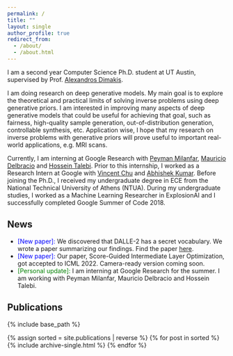 ```yaml
---
permalink: /
title: ""
layout: single
author_profile: true
redirect_from:
  - /about/
  - /about.html
---
```


I am a second year Computer Science Ph.D. student at UT Austin, supervised by Prof. [Alexandros Dimakis](https://users.ece.utexas.edu/~dimakis/).

 


I am doing research on deep generative models. 
My main goal is to explore the theoretical and practical limits of solving inverse problems using deep generative priors.
I am interested in improving many aspects of deep generative models that could be useful for achieving that goal, such as fairness, high-quality sample generation, out-of-distribution generation, controllable synthesis, etc.
Application wise, I hope that my research on inverse problems with generative priors will prove useful to important real-world applications, e.g. MRI scans.

Currently, I am interning at Google Research with [Peyman Milanfar](https://scholar.google.com/citations?user=iGzDl8IAAAAJ&hl=en), [Mauricio Delbracio](https://scholar.google.com/citations?user=lDDm920AAAAJ&hl=en) and [Hossein Talebi](https://scholar.google.com/citations?user=UOX9BigAAAAJ&hl=en). Prior to this internship, I worked as a Research Intern at Google with [Vincent Chu](https://scholar.google.com/citations?user=R-OrlSgAAAAJ&hl=en) and [Abhishek Kumar](https://scholar.google.com/citations?user=6vghMS0AAAAJ&hl=en).
Before joining the Ph.D., I received my undergraduate degree in ECE from the National Technical University of Athens (NTUA).
During my undergraduate studies, I worked as a Machine Learning Researcher in ExplosionAI and I successfully completed Google Summer of Code 2018.

## News
- <span style="color:blue">[New paper]:</span> We discovered that DALLE-2 has a secret vocabulary. We wrote a paper summarizing our findings.
Find the paper [here](https://arxiv.org/abs/2206.00169).
- <span style="color:blue">[New paper]:</span> Our paper, Score-Guided Intermediate Layer Optimization, got accepted to ICML 2022. Camera-ready version coming soon.
- <span style="color:green">[Personal update]:</span> I am interning at Google Research for the summer. I am working with Peyman Milanfar, Mauricio Delbracio and Hossein Talebi.
<!-- - <span style="color:red">[New paper]:</span> [Solving Inverse Problems with NerfGANs](https://arxiv.org/abs/2112.09061) -->
<!-- - <span style="color:green">[Personal update]:</span> I joined Google as a Student Researcher working on NeRFs with Vincent Chu, Abhishek Kumar and Dmitry Lagun. -->
<!-- - <span style="color:blue">[Paper update]: </span> Our paper, Robust Compressed Sensing MRI with Deep Generative Priors, has been accepted to NeurIPS 2021. -->
<!-- - <span style="color:red">[New paper]:</span> [Robust Compressed Sensing MRI with Deep Generative Priors](https://arxiv.org/abs/2108.01368) -->
<!-- - <span style="color:blue">[Paper update]: </span> Intermediate Layer Optimization for Inverse Problems Using Deep Generative Models, has been acceepted to ICML 2021. -->




## Publications
{% include base_path %}

{% assign sorted = site.publications | reverse %}
{% for post in sorted %}
  {% include archive-single.html %}
{% endfor %}
